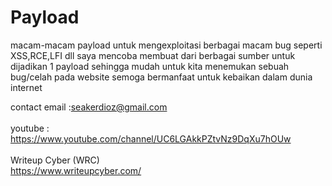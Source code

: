 # Payload
macam-macam payload untuk mengexploitasi berbagai macam bug seperti XSS,RCE,LFI dll
saya mencoba membuat dari berbagai sumber untuk dijadikan 1 payload sehingga mudah untuk kita menemukan sebuah bug/celah pada website
semoga bermanfaat untuk kebaikan dalam dunia internet


contact email :seakerdioz@gmail.com <br><br>
youtube :
https://www.youtube.com/channel/UC6LGAkkPZtvNz9DqXu7hOUw <br><br>
Writeup Cyber (WRC)<br>
https://www.writeupcyber.com/
